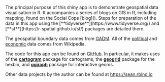<br>
The principal purpose of this shiny app is to demonstrate geospatial data visualisation in R. It accompanies a series of blogs on GIS in R, including mapping, found on the Social Cops [blog](). Steps for preparation of the data in this app using the [**tidyverse**](https://www.tidyverse.org/) and [**sf**](https://r-spatial.github.io/sf/) packages are detailed there.

The geospatial boundary data comes from [GADM](https://gadm.org/data.html).
All of the [political](https://en.wikipedia.org/wiki/List_of_states_and_union_territories_of_India_by_population) and [economic](https://en.wikipedia.org/wiki/List_of_Indian_states_and_union_territories_by_GDP) data comes from Wikipedia.

The code for this app can be found on [GitHub](https://github.com/seanangio/viz_india). In particular, it makes uses of the [**cartogram**](https://github.com/sjewo/cartogram) package for cartograms, the [**geogrid**](https://github.com/jbaileyh/geogrid) package for the hexbin, and [**ggiraph**](https://davidgohel.github.io/ggiraph/) package for interactive geoms. 

Other data projects by the author can be found at https://sean.rbind.io
